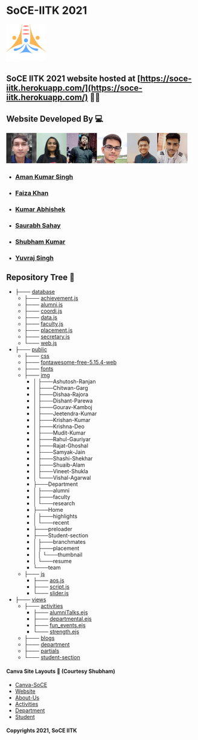 # SoCE-IITK 2021
<code><img height="100" src = "public/img/SoCE-logo.svg"></code>
## SoCE IITK 2021 website hosted at [https://soce-iitk.herokuapp.com/](https://soce-iitk.herokuapp.com/) 🎉🎉


## Website Developed By 💻
<code><img height="80" src = "public/img/team/d2.jpg"></code><code><img height="80" src = "public/img/team/w2.jpg"></code><code><img height="80" src = "public/img/team/w3.jpg"></code><code><img height="80" src = "public/img/team/w4.jpg"></code><code><img height="80" src = "public/img/team/d5.jpg"></code><code><img height="80" src = "public/img/team/w5.jpg"></code> 
- ###  [Aman Kumar Singh](https://github.com/amanks-20)
- ###  [Faiza Khan](https://github.com/faizak31)
- ###  [Kumar Abhishek](https://github.com/kabhishek20)
- ###  [Saurabh Sahay](https://github.com/sahay-saurabh)
- ###  [Shubham Kumar](https://github.com/Shubham-707)
- ###  [Yuvraj Singh](https://github.com/Yuvraj1171)

## Repository Tree 📄
 * ├─── [database](database/)   
   * ├─── [achievement.js ](database/achievement.js)
   * ├─── [alumni.js](database/alumni.js)
   * ├─── [coordi.js](database/coordi.js)
   * ├─── [data.js](database/data.js)
   * ├─── [faculty.js](database/faculty.js)
   * ├─── [placement.js](database/placement.js)
   * ├─── [secretary.js](database/secretary.js)
   * └─── [web.js](database/web.js)
 * ├─── [public](public)
   * ├─── [css](public/css/)
   * ├─── [fontawesome-free-5.15.4-web](public/fontawesome-free-5.15.4-web/)
   * ├─── [fonts](public/fonts/)
   * ├─── [img](public/img/)
     *  │   ├───Ashutosh-Ranjan
     *  │   ├───Chitwan-Garg
     *  │   ├───Dishaa-Rajora
     *  │   ├───Dishant-Parewa
     *  │   ├───Gourav-Kamboj
     *  │   ├───Jeetendra-Kumar
     *  │   ├───Krishan-Kumar
     *  │   ├───Krishna-Deo
     *  │   ├───Mudit-Kumar
     *  │   ├───Rahul-Gauriyar
     *  │   ├───Rajat-Ghoshal
     *  │   ├───Samyak-Jain
     *  │   ├───Shashi-Shekhar
     *  │   ├───Shuaib-Alam
     *  │   ├───Vineet-Shukla
     *  │   └───Vishal-Agarwal
     *  ├───Department
     *  │   ├───alumni
     *  │   ├───faculty
     *  │   └───research
     *  ├───Home
     *  │   ├───highlights
     *  │   └───recent
     *  ├───preloader
     *  ├───Student-section
     *  │   ├───branchmates
     *  │   ├───placement
     *  │   │   └───thumbnail
     *  │   └───resume
     *  └───team
   * ├─── [js](public/js/)
     * ├─── [aos.js](public/js/aos.js)
     * ├─── [script.js](public/js/scriot.js)
     * └─── [slider.js](public/js/slider.js)
 * ├─── [views](views/)
   * ├─── [activities](views/activities/)
     * ├─── [alumniTalks.ejs](views/activities/alumniTalks.ejs)
     * ├─── [departmental.ejs](views/activities/departmental.ejs)
     * ├─── [fun_events.ejs](views/activities/fun_events.ejs)
     * └─── [strength.ejs](views/activities/strength.ejs)
   * ├─── [blogs](views/blogs/)
   * ├─── [department](views/department/)
   * ├─── [partials](views/partials/)
   * └─── [student-section](views/student-section/)

#### Canva Site Layouts 📝 (Courtesy Shubham)

- [Canva-SoCE](https://www.canva.com/design/DAEsiQTOrrM/Tq0m9SvyOg_elmVW0HdLgA/view?website#2:title-page)
- [Website](https://www.canva.com/design/DAEsiQTOrrM/Tq0m9SvyOg_elmVW0HdLgA/view?website#2:contact-page)
- [About-Us](https://www.canva.com/design/DAEuaxDQGYc/XGKazHkNxQipher1FWnJDQ/view?website#2)
- [Activities](https://www.canva.com/design/DAEsivoIJ5Y/MLQnIQQE1s7_kb_s_vXRPg/view?website#2:activities)
- [Department](https://www.canva.com/design/DAEuYPG-TmA/X53Ir4oGb76Tg8_xrosrhg/view?website#2)
- [Student](https://www.canva.com/design/DAEuYHUTsPM/kaX1nOe1rP7Kr3-03QEFqg/view?website#2)


#### Copyrights 2021, SoCE IITK

